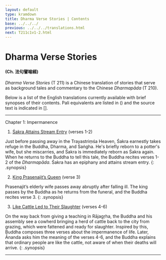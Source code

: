 ```yaml
---
layout: default
type: kramdown
title: Dharma Verse Stories | Contents
base: ../../../
previous: ../../../translations.html
next: T211c1v1-2.html
---
```


# Dharma Verse Stories
#### (Ch. <span class="ch">法句譬喻經</span>)

*Dharma Verse Stories* (T 211) is a Chinese translation of stories that serve as background tales and commentary to the Chinese *Dharmapāda* (T 210).

Below is a list of the English translations currently available with brief synopses of their contents. Pali equivalents are listed in () and the source text is indicated in [].

---

Chapter 1: Impermanence
1. [Śakra Attains Stream Entry](T211c1v1-2.html) (verses 1-2)

Just before passing away in the Trayastriṃśa Heaven, Śakra earnestly takes refuge in the  Buddha, Dharma, and Saṅgha. He's briefly reborn to a potter's wife, but she miscarries, and Śakra is immediately reborn as Śakra again. When he returns to the Buddha to tell this tale, the Buddha recites verses 1-2 of the *Dharmapāda*. Śakra has an epiphany and attains stream entry.
{: .synopsis}

2. [King Prasenajit’s Queen](T211c1v3.html) (verse 3)

Prasenajit’s elderly wife passes away abruptly after falling ill. The king passes by the Buddha as he returns from the funeral, and the Buddha recites verse 3.
{: .synopsis}

3. [Like Cattle Led to Their Slaughter](T211c1v4-6.html) (verses 4-6)

On the way back from giving a teaching in Rājagṛha, the Buddha and his assembly see a cowherd bringing a herd of cattle back to the city from grazing, which were fattened and ready for slaughter. Inspired by this, Buddha composes three verses about the impermanence of life. Later, Ānanda asks him the meaning of the verses 4-6, and the Buddha explains that ordinary people are like the cattle, not aware of when their deaths will arrive.
{: .synopsis}

---